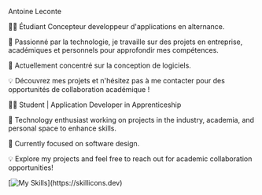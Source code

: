 Antoine Leconte

👨‍🎓 Étudiant Concepteur developpeur d'applications en alternance.

🚀 Passionné par la technologie, je travaille sur des projets en entreprise, académiques et personnels pour approfondir mes compétences.

📘 Actuellement concentré sur la conception de logiciels.

💡 Découvrez mes projets et n'hésitez pas à me contacter pour des opportunités de collaboration académique !

👨‍🎓 Student | Application Developer in Apprenticeship

🚀 Technology enthusiast working on projects in the industry, academia, and personal space to enhance skills.

📘 Currently focused on software design.

💡 Explore my projects and feel free to reach out for academic collaboration opportunities!

[![My Skills](https://skillicons.dev/icons?i=idea,vscode,md,html,css,sass,php,js,ts,react,nextjs,symfony,laravel,materialui,bootstrap,wordpress,git,github,gitlab,postman,redis,linux,nodejs,bun,docker,electron,figma,)](https://skillicons.dev)

<!--
**AnLeconte/AnLeconte** is a ✨ _special_ ✨ repository because its `README.md` (this file) appears on your GitHub profile.

Here are some ideas to get you started:

- 🔭 I’m currently working on ...
- 🌱 I’m currently learning ...
- 👯 I’m looking to collaborate on ...
- 🤔 I’m looking for help with ...
- 💬 Ask me about ...
- 📫 How to reach me: ...
- 😄 Pronouns: ...
- ⚡ Fun fact: ...
-->
